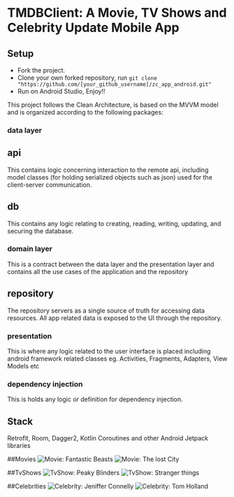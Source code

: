 # TMDBClient: A Movie, TV Shows and Celebrity Update Mobile App

## Setup
- Fork the project.
- Clone your own forked repository, run `git clone "https://github.com/[your_github_username]/zc_app_android.git"`
- Run on Android Studio, Enjoy!!

This project follows the Clean Architecture, is based on the MVVM model and is organized according to the following packages:

### data layer
## api
This contains logic concerning interaction to the remote api, including model classes (for holding serialized objects such as json) used for the client-server communication.

## db
This contains any logic relating to creating, reading, writing, updating, and securing the database.

### domain layer
This is a contract between the data layer and the presentation layer and contains all the use cases of the application and the repository

## repository
The repository servers as a single source of truth for accessing data resources. All app related data is exposed to the UI through the repository.

### presentation
This is where any logic related to the user interface is placed including android framework related classes eg. Activities, Fragments, Adapters, View Models etc

### dependency injection
This is holds any logic or definition for dependency injection.

## Stack
Retrofit, Room, Dagger2, Kotlin Coroutines and other Android Jetpack libraries

##Movies
![Movie: Fantastic Beasts](readme_picx/fantastic-beasts.jpeg)
![Movie: The lost City](readme_picx/lost-city.jpeg)

##TvShows
![TvShow: Peaky Blinders](readme_picx/peaky.jpeg)
![TvShow: Stranger things](readme_picx/stranger-things.jpeg)

##Celebrities
![Celebrity: Jeniffer Connelly](readme_picx/jennifer-connelly.jpeg)
![Celebrity: Tom Holland](readme_picx/tom-holland.jpeg)
